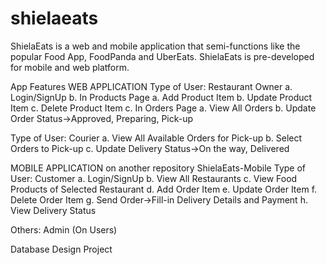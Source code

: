 # shielaeats


ShielaEats is a web and mobile application that semi-functions like the popular Food App, FoodPanda and UberEats. ShielaEats is pre-developed for mobile and web platform. 

 

App Features
WEB APPLICATION
Type of User: Restaurant Owner
a.	Login/SignUp
b.	In Products Page
a.	Add Product Item
b.	Update Product Item
c.	Delete Product Item
c.	In Orders Page
a.	View All Orders
b.	Update Order Status->Approved, Preparing, Pick-up

Type of User: Courier
a.	View All Available Orders for Pick-up
b.	Select Orders to Pick-up
c.	Update Delivery Status->On the way, Delivered


MOBILE APPLICATION on another repository ShielaEats-Mobile
Type of User: Customer
a.	Login/SignUp
b.	View All Restaurants
c.	View Food Products of Selected Restaurant
d.	Add Order Item
e.	Update Order Item
f.	Delete Order Item
g.	Send Order->Fill-in Delivery Details and Payment
h.	View Delivery Status

Others: Admin (On Users)

Database Design Project
 

